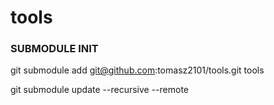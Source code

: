 # tools

### SUBMODULE INIT
git submodule add git@github.com:tomasz2101/tools.git tools

git submodule update --recursive --remote